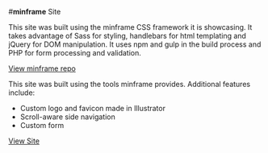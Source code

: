 #**minframe** Site

This site was built using the minframe CSS framework it is showcasing. It takes advantage of Sass for styling, handlebars for html templating and jQuery for DOM manipulation. It uses npm and gulp in the build process and PHP for form processing and validation. 

[View minframe repo](https://github.com/joshboyan/minframe)

This site was built using the tools minframe provides. Additional features include:

- Custom logo and favicon made in Illustrator
- Scroll-aware side navigation
- Custom form

[View Site](https://joshboyan.github.io/minframeSite/builds/dist/)


